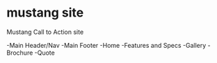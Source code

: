 # mustang site
Mustang Call to Action site

-Main Header/Nav
-Main Footer
-Home
-Features and Specs
-Gallery
-Brochure
-Quote
